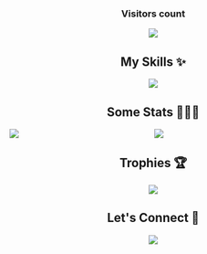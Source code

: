   <h3 align="center">Visitors count</h3>

<div align="center">
  <img src="https://profile-counter.glitch.me/darkfall48/count.svg" />
</div>

<div align="center">
  <h2>My Skills ✨</h2>
  <a href="https://skillicons.dev">
    <img src="https://skillicons.dev/icons?i=git,jquery,postman,html,css,sass,javascript,typescript,redux,reactivex,react,angular,vue,babel,nodejs,express,regex,mongodb,mysql,php,figma,bootstrap,materialui,ae,pr,au,ps,ai,xd,arduino,cs,cpp,autocad,bash,powershell,vite,blender,matlab,java,eclipse,unity,gamemakerstudio,webpack,visualstudio,vscode" />
  </a>
</div>

<div align="center">
  <h2>Some Stats 👨🏻‍💻</h2>
  <a align="center" href="https://github.com/darkfall48">
    <img align="left" src="https://github-readme-stats.vercel.app/api/top-langs/?username=darkfall48&layout=compact&theme=dracula&hide_border=true" />
  </a>
  <span></span>
  <a align="center" href="https://github.com/darkfall48">
    <img align="center" src="https://github-readme-stats.vercel.app/api?username=darkfall48&show_icons=true&count_private=true&hide=contribs,prs&theme=dracula&hide_border=true" />
  </a>
</div>

<div align="center">
    <h2>Trophies 🏆</h2>
  <a href="https://github.com/ryo-ma/github-profile-trophy">
    <img src="https://github-profile-trophy.vercel.app/?username=darkfall48&theme=dracula&rank=SSS,SS,S,AAA,AA,A,SECRET&no-frame=true&no-bg=false&margin-w=15&column=4&row=1" />
  </a>
</div>

<div align="center">
      <h2>Let's Connect 👾</h2>
  <a href="https://www.linkedin.com/in/sidneysebban/">
    <img src="https://skillicons.dev/icons?i=linkedin" />
  </a>
</div>

<!--
**Darkfall48/Darkfall48** is a ✨ _special_ ✨ repository because its `README.md` (this file) appears on your GitHub profile.

Here are some ideas to get you started:

- 🔭 I’m currently working on ...
- 🌱 I’m currently learning ...
- 👯 I’m looking to collaborate on ...
- 🤔 I’m looking for help with ...
- 💬 Ask me about ...
- 📫 How to reach me: ...
- 😄 Pronouns: ...
- ⚡ Fun fact: ...
-->

